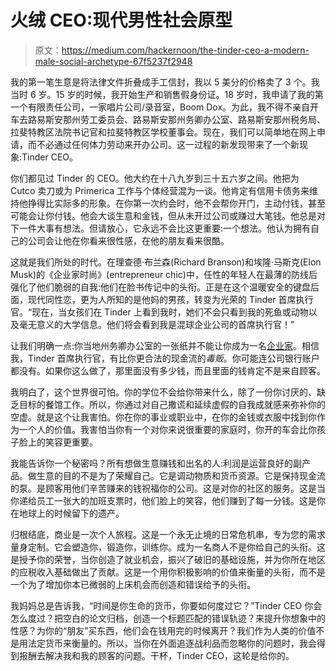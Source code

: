 # 火绒 CEO:现代男性社会原型

> 原文：<https://medium.com/hackernoon/the-tinder-ceo-a-modern-male-social-archetype-67f5237f2948>

我的第一笔生意是将法律文件折叠成手工信封，我以 5 美分的价格卖了 3 个。我当时 6 岁。15 岁的时候，我开始生产和销售假身份证。18 岁时，我申请了我的第一个有限责任公司，一家唱片公司/录音室，Boom Dox。为此，我不得不亲自开车去路易斯安那州劳工委员会、路易斯安那州务卿办公室、路易斯安那州税务局、拉斐特教区法院书记官和拉斐特教区学校董事会。现在，我们可以简单地在网上申请，而不必通过任何体力劳动来开办公司。这一过程的新发现带来了一个新现象:Tinder CEO。

你们都见过 Tinder 的 CEO。他大约在十八九岁到三十五六岁之间。他把为 Cutco 卖刀或为 Primerica 工作与个体经营混为一谈。他肯定有信用卡债务来维持他挣得比实际多的形象。在你第一次约会时，他不会帮你开门，主动付钱，甚至可能会让你付钱。他会大谈生意和金钱，但从未开过公司或赚过大笔钱。他总是对下一件大事有想法。但请放心，它永远不会比这更重要:一个想法。他认为拥有自己的公司会让他在你看来很性感，在他的朋友看来很酷。

这就是我们所处的时代。在理查德·布兰森(Richard Branson)和埃隆·马斯克(Elon Musk)的《企业家时尚》(entrepreneur chic)中，任性的年轻人在最薄的防线后强化了他们脆弱的自我:他们在脸书传记中的头衔。正是在这个温暖安全的键盘后面，现代同性恋，更为人所知的是他妈的男孩，转变为光荣的 Tinder 首席执行官。“现在，当女孩们在 Tinder 上看到我时，她们不会只看到我的死鱼或动物以及毫无意义的大学信息。他们将会看到我是混球企业公司的首席执行官！”

让我们明确一点:你当地州务卿办公室的一张纸并不能让你成为一名[企业家](https://hackernoon.com/tagged/entrepreneur)。相信我，Tinder 首席执行官，有比你更合法的现金流的*毒贩*。你可能连公司银行账户都没有。如果你这么做了，那里面没有多少钱，而且里面的钱肯定不是来自顾客。

我明白了，这个世界很可怕。你的学位不会给你带来什么，除了一份你讨厌的、缺乏目标的餐馆工作。所以，你通过对自己撒谎和延续虚假的自我成就感来弥补你的空虚。就是这个让我害怕。你在你的事业或职业中，在你的金钱或衣服中找到你作为一个人的价值。我害怕当你有一个对你来说很重要的家庭时，你开的车会比你孩子脸上的笑容更重要。

我能告诉你一个秘密吗？所有想做生意赚钱和出名的人:利润是运营良好的副产品。做生意的目的不是为了荣耀自己。它是调动物质和货币资源。它是保持现金流的泵。是顾客用他们辛苦赚来的钱祝福你的公司。这是对你的社区的服务。这是当你递给员工一张大的加班支票时，他们脸上的笑容，他们赚到了每一分钱。这是你在地球上的时候留下的遗产。

归根结底，商业是一次个人旅程。这是一个永无止境的日常危机串，专为您的需求量身定制。它会塑造你，锻造你，训练你。成为一名商人不是你给自己的头衔。这是授予你的荣誉，当你创造了就业机会，振兴了破旧的基础设施，并为你所在地区的应税收入基础做出了贡献。这是一个用你积极影响的价值来衡量的头衔，而不是一个为了增加你本已微弱的上床机会而创造和错误给予的头衔。

我妈妈总是告诉我，“时间是你生命的货币，你要如何度过它？”Tinder CEO 你会怎么度过？把空白的论文归档，创造一个标题匹配的错误轨迹？来提升你想象中的性感？为你的“朋友”买东西，他们会在钱用完的时候离开？我们作为人类的价值不是用法定货币来衡量的。所以，当你在外面追逐战利品而忽略你的问题时，我会得到报酬去解决我和我的顾客的问题。干杯，Tinder CEO，这轮是给你的。